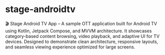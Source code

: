 # stage-androidtv
🎬 Stage Android TV App – A sample OTT application built for Android TV using Kotlin, Jetpack Compose, and MVVM architecture. It showcases category-based content browsing, video playback, and adaptive UI for TV devices. Designed to demonstrate clean architecture, responsive layouts, and seamless viewing experience optimized for large screens.
